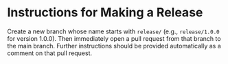 # Instructions for Making a Release

Create a new branch whose name starts with `release/` (e.g., `release/1.0.0` for version 1.0.0). Then immediately open a pull request from that branch to the main branch. Further instructions should be provided automatically as a comment on that pull request.

